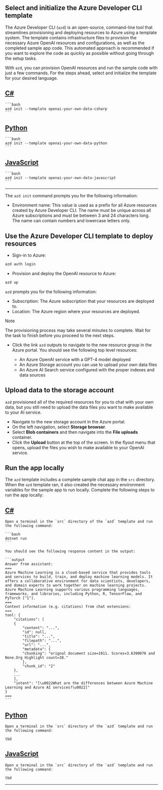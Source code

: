 ## Select and initialize the Azure Developer CLI template

The Azure Developer CLI (`azd`) is an open-source, command-line tool that streamlines provisioning and deploying resources to Azure using a template system. The template contains infrastructure files to provision the necessary Azure OpenAI resources and configurations, as well as the completed sample app code. This automated approach is recommended if you want to explore the code as quickly as possible without going through the setup tasks. 

With `azd`, you can provision OpenAI resources and run the sample code with just a few commands. For the steps ahead, select and initialize the template for your desired language.

## [C#](#tab/csharp)

    ```bash
    azd init --template openai-your-own-data-csharp
    ```

## [Python](#tab/python)

    ```bash
    azd init --template openai-your-own-data-python
    ```

## [JavaScript](#tab/javascript)

    ```bash
    azd init --template openai-your-own-data-javascript
    ```
    
---

The `azd init` command prompts you for the following information:

* Environment name: This value is used as a prefix for all Azure resources created by Azure Developer CLI. The name must be unique across all Azure subscriptions and must be between 3 and 24 characters long. The name can contain numbers and lowercase letters only.

## Use the Azure Developer CLI template to deploy resources

* Sign-in to Azure:

```bash
azd auth login
```

* Provision and deploy the OpenAI resource to Azure:

```bash
azd up
```

`azd` prompts you for the following information:

* Subscription: The Azure subscription that your resources are deployed to.
* Location: The Azure region where your resources are deployed.

> [!NOTE]
> The provisioning process may take several minutes to complete. Wait for the task to finish before you proceed to the next steps.
    
* Click the link `azd` outputs to navigate to the new resource group in the Azure portal. You should see the following top level resources:

    * An Azure OpenAI service with a GPT-4 model deployed
    * An Azure Storage account you can use to upload your own data files
    * An Azure AI Search service configured with the proper indexes and data sources

## Upload data to the storage account

`azd` provisioned all of the required resources for you to chat with your own data, but you still need to upload the data files you want to make available to your AI service.

* Navigate to the new storage account in the Azure portal.
* On the left navigation, select **Storage browser**.
* Select **Blob containers** and then navigate into the **File uploads** container.
* Click the **Upload** button at the top of the screen. In the flyout menu that opens, upload the files you wish to make available to your OpenAI service.

## Run the app locally

The `azd` template includes a complete sample chat app in the `src` directory. When the `azd` template ran, it also created the necessary environment variables for the sample app to run locally. Complete the following steps to run the app locally:

## [C#](#tab/csharp)
    
    Open a terminal in the `src` directory of the `azd` template and run the following command:
    
    ```bash
    dotnet run
    ```
    
    You should see the following response content in the output:
    
    ```output
    Answer from assistant:
    ===
    Azure Machine Learning is a cloud-based service that provides tools and services to build, train, and deploy machine learning models. It offers a collaborative environment for data scientists, developers, and domain experts to work together on machine learning projects. Azure Machine Learning supports various programming languages, frameworks, and libraries, including Python, R, TensorFlow, and PyTorch [^1^].
    ===
    Context information (e.g. citations) from chat extensions:
    ===
    tool: {
        "citations": [
        {
            "content": "...",
            "id": null,
            "title": "...",
            "filepath": "...",
            "url": "...",
            "metadata": {
            "chunking": "orignal document size=1011. Scores=3.6390076 and None.Org Highlight count=38."
            },
            "chunk_id": "2"
        },
        ...
        ],
        "intent": "[\u0022What are the differences between Azure Machine Learning and Azure AI services?\u0022]"
    }
    ===
    ```

## [Python](#tab/python)

    Open a terminal in the `src` directory of the `azd` template and run the following command:
    
    tbd

## [JavaScript](#tab/javascript)

    Open a terminal in the `src` directory of the `azd` template and run the following command:
    
    tbd

---
